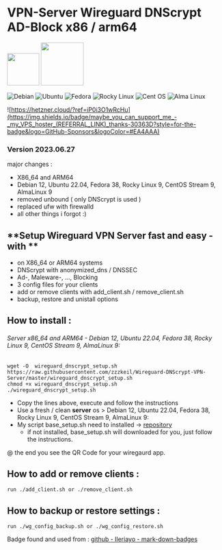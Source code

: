 # VPN-Server Wireguard DNScrypt AD-Block  x86 / arm64
<img src="https://upload.wikimedia.org/wikipedia/commons/thumb/9/98/Logo_of_WireGuard.svg/320px-Logo_of_WireGuard.svg.png" height="75">   <img src="https://raw.github.com/dnscrypt/dnscrypt-proxy/master/logo.png" height="100">

![Debian](https://img.shields.io/badge/Debian-D70A53?style=for-the-badge&logo=debian&logoColor=white) ![Ubuntu](https://img.shields.io/badge/Ubuntu-E95420?style=for-the-badge&logo=ubuntu&logoColor=white) ![Fedora](https://img.shields.io/badge/Fedora-294172?style=for-the-badge&logo=fedora&logoColor=white) ![Rocky Linux](https://img.shields.io/badge/-Rocky%20Linux-%2310B981?style=for-the-badge&logo=rockylinux&logoColor=white) ![Cent OS](https://img.shields.io/badge/cent%20os-002260?style=for-the-badge&logo=centos&logoColor=F0F0F0) ![Alma Linux](https://img.shields.io/badge/alma%20linux-294172?style=for-the-badge&logo=almalinux&logoColor=F0F0F0)

![https://hetzner.cloud/?ref=iP0i3O1wRcHu](https://img.shields.io/badge/maybe_you_can_support_me_-_my_VPS_hoster_(REFERRAL_LINK)_thanks-30363D?style=for-the-badge&logo=GitHub-Sponsors&logoColor=#EA4AAA)

### Version 2023.06.27
major changes : 
 - X86_64 and ARM64
 - Debian 12, Ubuntu 22.04, Fedora 38, Rocky Linux 9, CentOS Stream 9, AlmaLinux 9
 - removed unbound  ( only DNScrypt is used )
 - replaced ufw with firewalld
 - all other things i forgot :)

## **Setup Wireguard VPN Server fast and easy  - with ** 
* on X86_64 or ARM64 systems
* DNScrypt with anonymized_dns / DNSSEC
* Ad-, Maleware-, ..., Blocking
* 3 config files  for your clients
* add or remove clients with add_client.sh / remove_client.sh 
* backup, restore and unistall options

## How to install :  
###### Server x86_64 and ARM64 - Debian 12, Ubuntu 22.04, Fedora 38, Rocky Linux 9, CentOS Stream 9, AlmaLinux 9:
```
wget -O  wireguard_dnscrypt_setup.sh https://raw.githubusercontent.com/zzzkeil/Wireguard-DNScrypt-VPN-Server/master/wireguard_dnscrypt_setup.sh
chmod +x wireguard_dnscrypt_setup.sh
./wireguard_dnscrypt_setup.sh
```
* Copy the lines above, execute and follow the instructions  
* Use a fresh / clean **server** os > Debian 12, Ubuntu 22.04, Fedora 38, Rocky Linux 9, CentOS Stream 9, AlmaLinux 9:
* My script base_setup.sh need to installed -> [repository](https://github.com/zzzkeil/base_setups)  
   * if not installed, base_setup.sh will downloaded for you, just follow the instructions.  

@ the end you see the QR Code for your wiregaurd app.

## How to add or remove clients :
```
run ./add_client.sh or ./remove_client.sh
```
## How to backup or restore settings :
```
run ./wg_config_backup.sh or ./wg_config_restore.sh
```


Badge found and used from : [github - Ileriayo - mark-down-badges](https://github.com/Ileriayo/markdown-badges)
